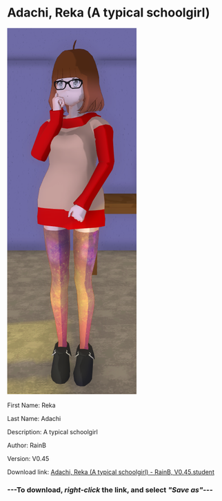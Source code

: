# Adachi, Reka (A typical schoolgirl)

<img src = "https://raw.githubusercontent.com/Arbiter1223/Daigaku-Gurashi-Custom-Students/master/Students/Files/Adachi%2C%20Reka%20(A%20typical%20schoolgirl).png">

First Name: Reka

Last Name: Adachi

Description: A typical schoolgirl

Author: RainB

Version: V0.45

Download link: <a href="https://raw.githubusercontent.com/Arbiter1223/Daigaku-Gurashi-Custom-Students/master/Students/Files/Adachi%2C%20Reka%20(A%20typical%20schoolgirl)%20-%20RainB%2C%20V0.45.student">Adachi, Reka (A typical schoolgirl) - RainB, V0.45.student</a>

### ---**To download, _right-click_ the link, and select _"Save as"_**---
